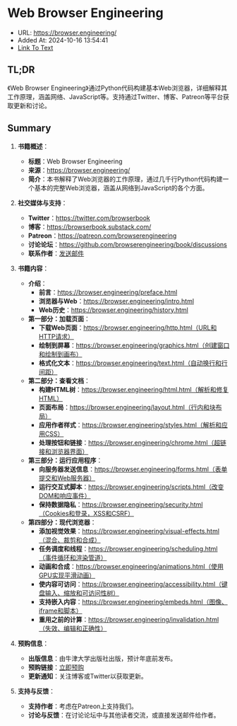 # Web Browser Engineering
- URL: https://browser.engineering/
- Added At: 2024-10-16 13:54:41
- [Link To Text](2024-10-16-web-browser-engineering_raw.md)

## TL;DR
《Web Browser Engineering》通过Python代码构建基本Web浏览器，详细解释其工作原理，涵盖网络、JavaScript等。支持通过Twitter、博客、Patreon等平台获取更新和讨论。

## Summary
1. **书籍概述**：
   - **标题**：Web Browser Engineering
   - **来源**：https://browser.engineering/
   - **简介**：本书解释了Web浏览器的工作原理，通过几千行Python代码构建一个基本的完整Web浏览器，涵盖从网络到JavaScript的各个方面。

2. **社交媒体与支持**：
   - **Twitter**：https://twitter.com/browserbook
   - **博客**：https://browserbook.substack.com/
   - **Patreon**：https://patreon.com/browserengineering
   - **讨论论坛**：https://github.com/browserengineering/book/discussions
   - **联系作者**：[发送邮件](mailto:author@browser.engineering)

3. **书籍内容**：
   - **介绍**：
     - **前言**：https://browser.engineering/preface.html
     - **浏览器与Web**：https://browser.engineering/intro.html
     - **Web历史**：https://browser.engineering/history.html
   - **第一部分：加载页面**：
     - **下载Web页面**：https://browser.engineering/http.html（URL和HTTP请求）
     - **绘制到屏幕**：https://browser.engineering/graphics.html（创建窗口和绘制到画布）
     - **格式化文本**：https://browser.engineering/text.html（自动换行和行间距）
   - **第二部分：查看文档**：
     - **构建HTML树**：https://browser.engineering/html.html（解析和修复HTML）
     - **页面布局**：https://browser.engineering/layout.html（行内和块布局）
     - **应用作者样式**：https://browser.engineering/styles.html（解析和应用CSS）
     - **处理按钮和链接**：https://browser.engineering/chrome.html（超链接和浏览器界面）
   - **第三部分：运行应用程序**：
     - **向服务器发送信息**：https://browser.engineering/forms.html（表单提交和Web服务器）
     - **运行交互式脚本**：https://browser.engineering/scripts.html（改变DOM和响应事件）
     - **保持数据隐私**：https://browser.engineering/security.html（Cookies和登录，XSS和CSRF）
   - **第四部分：现代浏览器**：
     - **添加视觉效果**：https://browser.engineering/visual-effects.html（混合、裁剪和合成）
     - **任务调度和线程**：https://browser.engineering/scheduling.html（事件循环和渲染管道）
     - **动画和合成**：https://browser.engineering/animations.html（使用GPU实现平滑动画）
     - **使内容可访问**：https://browser.engineering/accessibility.html（键盘输入、缩放和可访问性树）
     - **支持嵌入内容**：https://browser.engineering/embeds.html（图像、iframe和脚本）
     - **重用之前的计算**：https://browser.engineering/invalidation.html（失效、编辑和正确性）

4. **预购信息**：
   - **出版信息**：由牛津大学出版社出版，预计年底前发布。
   - **预购链接**：[立即预购](https://global.oup.com/academic/product/web-browser-engineering-9780198913863)
   - **更新通知**：关注博客或Twitter以获取更新。

5. **支持与反馈**：
   - **支持作者**：考虑在Patreon上支持我们。
   - **讨论与反馈**：在讨论论坛中与其他读者交流，或直接发送邮件给作者。
